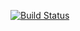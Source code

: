 [![Build Status](https://travis-ci.com/BatyrovDD/project23.svg?branch=master)](https://travis-ci.com/BatyrovDD/project23)
